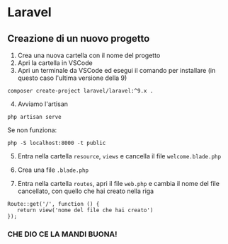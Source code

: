 # Laravel

## Creazione di un nuovo progetto

1. Crea una nuova cartella con il nome del progetto
2. Apri la cartella in VSCode
3. Apri un terminale da VSCode ed esegui il comando per installare (in questo caso l'ultima versione della 9)

```
composer create-project laravel/laravel:^9.x .
```

4. Avviamo l'artisan

```
php artisan serve
```

Se non funziona:

```
php -S localhost:8000 -t public
```

5. Entra nella cartella `resource`, `views` e cancella il file `welcome.blade.php`

6. Crea una file `.blade.php`

7. Entra nella cartella `routes`, apri il file `web.php` e cambia il nome del file cancellato, con quello che hai creato nella riga

```
Route::get('/', function () {
   return view('nome del file che hai creato')
});
```

### CHE DIO CE LA MANDI BUONA!
